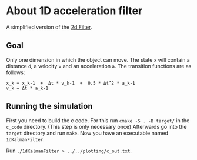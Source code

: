 # About 1D acceleration filter

A simplified version of the [2d Filter](../2d_filter/About2DFilter.md).

## Goal

Only one dimension in which the object can move.
The state `x` will contain a distance `d`, a velocity `v` and an acceleration `a`.
The transition functions are as follows:

```
x_k = x_k-1  +  Δt * v_k-1  +  0.5 * Δt^2 * a_k-1
v_k = Δt * a_k-1
```

## Running the simulation

First you need to build the c code.
For this run `cmake -S . -B target/` in the `c_code` directory.
(This step is only necessary once)
Afterwards go into the `target` directory and run `make`.
Now you have an executable named `1dKalmanFilter`.

Run `./1dKalmanFilter > ../../plotting/c_out.txt`.